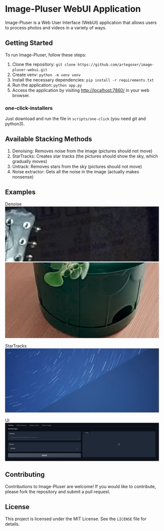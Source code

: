 # Image-Pluser WebUI Application

Image-Pluser is a Web User Interface (WebUI) application that allows users to process photos and videos in a variety of ways.

## Getting Started

To run Image-Pluser, follow these steps:

1. Clone the repository: `git clone https://github.com/artegoser/image-pluser-webui.git`
2. Create venv: `python -m venv venv`
3. Install the necessary dependencies: `pip install -r requirements.txt`
4. Run the application: `python app.py`
5. Access the application by visiting <http://localhost:7860/> in your web browser.

### one-click-installers

Just download and run the file in `scripts/one-click` (you need git and python3).

## Available Stacking Methods

1. Denoising: Removes noise from the image (pictures should not move)
2. StarTracks: Creates star tracks (the pictures should show the sky, which gradually moves)
3. Untrack: Removes stars from the sky (pictures should not move)
4. Noise extractor: Gets all the noise in the image (actually makes nonsense)

## Examples

Denoise
![denoise](imgs/examples/denoise.png)
![denoise2](imgs/examples/denoise2.png)

StarTracks
![startracks](imgs/examples/startracks.png)

Ui
![ui](imgs/examples/ui.png)

## Contributing

Contributions to Image-Pluser are welcome! If you would like to contribute, please fork the repository and submit a pull request.

## License

This project is licensed under the MIT License. See the `LICENSE` file for details.
